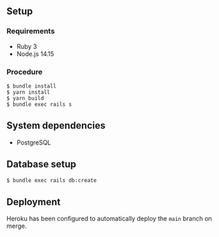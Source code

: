 ## Setup

### Requirements
- Ruby 3
- Node.js 14.15

### Procedure
```
$ bundle install
$ yarn install
$ yarn build
$ bundle exec rails s
```

## System dependencies

- PostgreSQL

## Database setup

```bash
$ bundle exec rails db:create
```

## Deployment

Heroku has been configured to automatically deploy the `main` branch on
merge.
